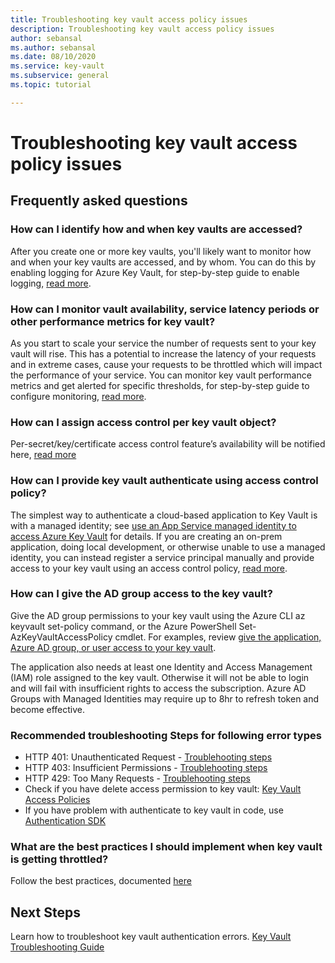 ```yaml
---
title: Troubleshooting key vault access policy issues
description: Troubleshooting key vault access policy issues
author: sebansal
ms.author: sebansal
ms.date: 08/10/2020
ms.service: key-vault
ms.subservice: general
ms.topic: tutorial

---
```

# Troubleshooting key vault access policy issues

## Frequently asked questions

### How can I identify how and when key vaults are accessed?
After you create one or more key vaults, you'll likely want to monitor how and when your key vaults are accessed, and by whom. You can do this by enabling logging for Azure Key Vault, for step-by-step guide to enable logging, [read more](https://docs.microsoft.com/azure/key-vault/general/logging).

### How can I monitor vault availability, service latency periods or other performance metrics for key vault?
As you start to scale your service the number of requests sent to your key vault will rise. This has a potential to increase the latency of your requests and in extreme cases, cause your requests to be throttled which will impact the performance of your service. You can monitor key vault performance metrics and get alerted for specific thresholds, for step-by-step guide to configure monitoring, [read more](https://docs.microsoft.com/azure/key-vault/general/alert).

### How can I assign access control per key vault object? 
Per-secret/key/certificate access control feature’s availability will be notified here, [read more](https://feedback.azure.com/forums/906355-azure-key-vault/suggestions/.32213176-per-secret-key-certificate-access-control)

### How can I provide key vault authenticate using access control policy?
The simplest way to authenticate a cloud-based application to Key Vault is with a managed identity; see [use an App Service managed identity to access Azure Key Vault]( https://docs.microsoft.com/azure/key-vault/general/managed-identity) for details.
If you are creating an on-prem application, doing local development, or otherwise unable to use a managed identity, you can instead register a service principal manually and provide access to your key vault using an access control policy, [read more](https://docs.microsoft.com/azure/key-vault/general/group-permissions-for-apps).


### How can I give the AD group access to the key vault?
Give the AD group permissions to your key vault using the Azure CLI az keyvault set-policy command, or the Azure PowerShell Set-AzKeyVaultAccessPolicy cmdlet. For examples, review [give the application, Azure AD group, or user access to your key vault](https://docs.microsoft.com/azure/key-vault/general/group-permissions-for-apps#give-the-principal-access-to-your-key-vault).

The application also needs at least one Identity and Access Management (IAM) role assigned to the key vault. Otherwise it will not be able to login and will fail with insufficient rights to access the subscription. Azure AD Groups with Managed Identities may require up to 8hr to refresh token and become effective.

### Recommended troubleshooting Steps for following error types
* HTTP 401: Unauthenticated Request - [Troublehooting steps](https://docs.microsoft.com/azure/key-vault/general/rest-error-codes#http-401-unauthenticated-request)
* HTTP 403: Insufficient Permissions - [Troublehooting steps](https://docs.microsoft.com/azure/key-vault/general/rest-error-codes#http-403-insufficient-permissions)
* HTTP 429: Too Many Requests - [Troublehooting steps](https://docs.microsoft.com/azure/key-vault/general/rest-error-codes#http-429-too-many-requests)
* Check if you have delete access permission to key vault: [Key Vault Access Policies](https://docs.microsoft.com/azure/key-vault/general/group-permissions-for-apps)
* If you have problem with authenticate to key vault in code, use [Authentication SDK](https://azure.github.io/azure-sdk/posts/2020-02-25/defaultazurecredentials.html)

### What are the best practices I should implement when key vault is getting throttled?
Follow the best practices, documented [here](https://docs.microsoft.com/azure/key-vault/general/overview-throttling#how-to-throttle-your-app-in-response-to-service-limits)

## Next Steps

Learn how to troubleshoot key vault authentication errors. [Key Vault Troubleshooting Guide](https://docs.microsoft.com/azure/key-vault/general/rest-error-codes)
